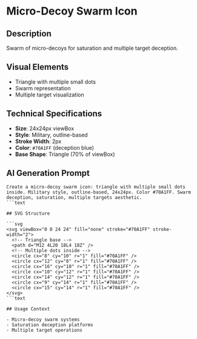 # Micro-Decoy Swarm Icon

## Description

Swarm of micro-decoys for saturation and multiple target deception.

## Visual Elements

- Triangle with multiple small dots
- Swarm representation
- Multiple target visualization

## Technical Specifications

- **Size**: 24x24px viewBox
- **Style**: Military, outline-based
- **Stroke Width**: 2px
- **Color**: `#70A1FF` (deception blue)
- **Base Shape**: Triangle (70% of viewBox)

## AI Generation Prompt

```text
Create a micro-decoy swarm icon: triangle with multiple small dots inside. Military style, outline-based, 24x24px. Color #70A1FF. Swarm deception, saturation, multiple targets aesthetic.
```text

## SVG Structure

```svg
<svg viewBox="0 0 24 24" fill="none" stroke="#70A1FF" stroke-width="2">
  <!-- Triangle base -->
  <path d="M12 4L20 18L4 18Z" />
  <!-- Multiple dots inside -->
  <circle cx="8" cy="10" r="1" fill="#70A1FF" />
  <circle cx="12" cy="8" r="1" fill="#70A1FF" />
  <circle cx="16" cy="10" r="1" fill="#70A1FF" />
  <circle cx="10" cy="12" r="1" fill="#70A1FF" />
  <circle cx="14" cy="12" r="1" fill="#70A1FF" />
  <circle cx="9" cy="14" r="1" fill="#70A1FF" />
  <circle cx="15" cy="14" r="1" fill="#70A1FF" />
</svg>
```text

## Usage Context

- Micro-decoy swarm systems
- Saturation deception platforms
- Multiple target operations
